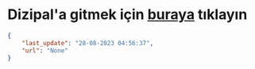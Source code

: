 # Dizipal'a gitmek için [buraya](None) tıklayın
    
```json
{
    "last_update": "28-08-2023 04:56:37",
    "url": "None"
}
```
